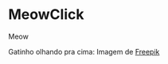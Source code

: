 # MeowClick
 Meow

Gatinho olhando pra cima: Imagem de <a href="https://br.freepik.com/fotos-gratis/gatinho-adoravel-com-parede-monocromatica-atras-dela_13863368.htm#page=4&query=cat&position=26&from_view=search&track=sph">Freepik</a>

